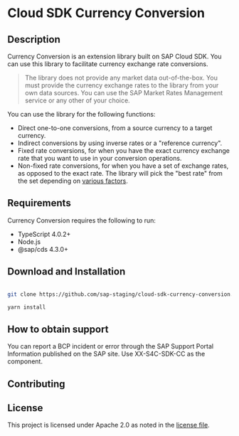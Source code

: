 # Cloud SDK Currency Conversion

## Description

Currency Conversion is an extension library built on SAP Cloud SDK. You can use this library to facilitate currency exchange rate conversions.

> The library does not provide any market data out-of-the-box. You must provide the currency exchange rates to the library from your own data sources. You can use the SAP Market Rates Management service or any other of your choice.

You can use the library for the following functions:

- Direct one-to-one conversions, from a source currency to a target currency.
- Indirect conversions by using inverse rates or a "reference currency".
- Fixed rate conversions, for when you have the exact currency exchange rate that you want to use in your conversion operations.
- Non-fixed rate conversions, for when you have a set of exchange rates, as opposed to the exact rate. The library will pick the "best rate" from the set depending on [various factors](https://sap.github.io/cloud-sdk/docs/java/features/extensions/extension-library/curconv/sap-currency-conversion-extension-library-for-cloud-sdk-for-java/#non-fixed-rate).

## Requirements

Currency Conversion requires the following to run:

- TypeScript 4.0.2+
- Node.js
- @sap/cds 4.3.0+

## Download and Installation

```bash

git clone https://github.com/sap-staging/cloud-sdk-currency-conversion.git

yarn install

```

## How to obtain support

You can report a BCP incident or error through the SAP Support Portal Information published on the SAP site. Use XX-S4C-SDK-CC as the component.

## Contributing

## License

This project is licensed under Apache 2.0 as noted in the [license file](LICENSES/Apache-2.0.txt).